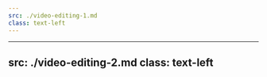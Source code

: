 ```yaml
---
src: ./video-editing-1.md
class: text-left
---
```


---
src: ./video-editing-2.md
class: text-left
---

